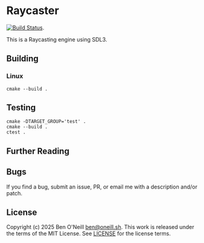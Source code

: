 # Raycaster

[![Build Status](https://github.com/bmoneill/arena/actions/workflows/cmake-single-platform.yml/badge.svg?branch=main)](https://github.com/bmoneill/arena/actions/workflows/cmake-single-platform.yml).

This is a Raycasting engine using SDL3.

## Building

### Linux

```shell
cmake --build .
```

## Testing

```shell
cmake -DTARGET_GROUP='test' .
cmake --build .
ctest .
```

## Further Reading

## Bugs

If you find a bug, submit an issue, PR, or email me with a description and/or patch.

## License

Copyright (c) 2025 Ben O'Neill <ben@oneill.sh>. This work is released under the
terms of the MIT License. See [LICENSE](LICENSE) for the license terms.
